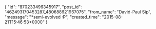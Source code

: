  {
   "id": "870233496345917",
   "post_id": "462493170453287_480688621967075",
   "from_name": "David-Paul Sip",
   "message": "*semi-evolved :P",
   "created_time": "2015-08-21T15:46:53+0000"
 }
